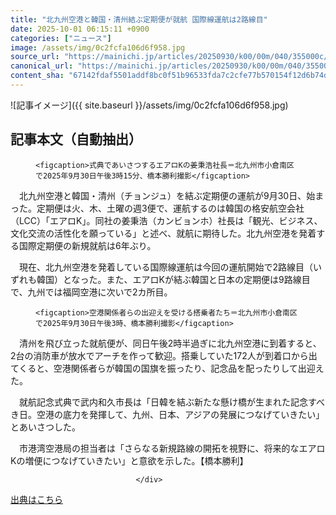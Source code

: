 ```yaml
---
title: "北九州空港と韓国・清州結ぶ定期便が就航 国際線運航は2路線目"
date: 2025-10-01 06:15:11 +0900
categories: ["ニュース"]
image: /assets/img/0c2fcfa106d6f958.jpg
source_url: "https://mainichi.jp/articles/20250930/k00/00m/040/355000c/"
canonical_url: "https://mainichi.jp/articles/20250930/k00/00m/040/355000c/"
content_sha: "67142fdaf5501addf8bc0f51b96533fda7c2cfe77b570154f12d6b74dfa1faa6"
---
```


![記事イメージ]({{ site.baseurl }}/assets/img/0c2fcfa106d6f958.jpg)

## 記事本文（自動抽出）
<div><section class="articledetail-body" id="articledetail-body">




<div class="articledetail-image-left">
  <figure>
    
    <figcaption>式典であいさつするエアロKの姜秉浩社長＝北九州市小倉南区で2025年9月30日午後3時15分、橋本勝利撮影</figcaption>
    
  </figure>
</div>

<p>　北九州空港と韓国・清州（チョンジュ）を結ぶ定期便の運航が9月30日、始まった。定期便は火、木、土曜の週3便で、運航するのは韓国の格安航空会社（LCC）「エアロK」。同社の姜秉浩（カンビョンホ）社長は「観光、ビジネス、文化交流の活性化を願っている」と述べ、就航に期待した。北九州空港を発着する国際定期便の新規就航は6年ぶり。</p>

<p>　現在、北九州空港を発着している国際線運航は今回の運航開始で2路線目（いずれも韓国）となった。また、エアロKが結ぶ韓国と日本の定期便は9路線目で、九州では福岡空港に次いで2カ所目。</p>

	




<div class="articledetail-image-left">
  <figure>
    
    <figcaption>空港関係者らの出迎えを受ける搭乗者たち＝北九州市小倉南区で2025年9月30日午後3時、橋本勝利撮影</figcaption>
    
  </figure>
</div>

<p>　清州を飛び立った就航便が、同日午後2時半過ぎに北九州空港に到着すると、2台の消防車が放水でアーチを作って歓迎。搭乗していた172人が到着口から出てくると、空港関係者らが韓国の国旗を振ったり、記念品を配ったりして出迎えた。</p>

<p>　就航記念式典で武内和久市長は「日韓を結ぶ新たな懸け橋が生まれた記念すべき日。空港の底力を発揮して、九州、日本、アジアの発展につなげていきたい」とあいさつした。</p>

	


<p>　市港湾空港局の担当者は「さらなる新規路線の開拓を視野に、将来的なエアロKの増便につなげていきたい」と意欲を示した。【橋本勝利】</p>


</section>






								</div>

[出典はこちら](https://mainichi.jp/articles/20250930/k00/00m/040/355000c/)
